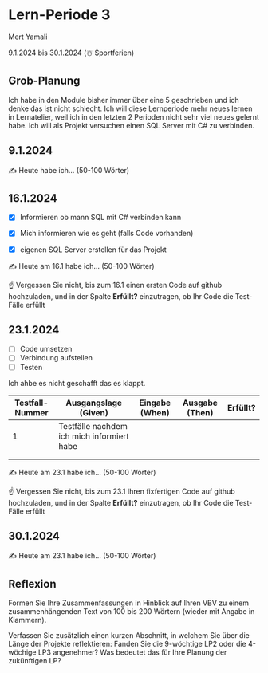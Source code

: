 # Lern-Periode 3

Mert Yamali

9.1.2024 bis 30.1.2024 (☃️ Sportferien)

## Grob-Planung

Ich habe in den Module bisher immer über eine 5 geschrieben und ich denke das ist nicht schlecht. Ich will diese Lernperiode mehr neues lernen in Lernatelier, weil ich in den letzten 2 Perioden nicht sehr viel neues gelernt habe. Ich will als Projekt versuchen einen SQL Server mit C# zu verbinden. 

## 9.1.2024

✍️ Heute habe ich... (50-100 Wörter)

## 16.1.2024

- [x] Informieren ob mann SQL mit C# verbinden kann
- [x] Mich informieren wie es geht (falls Code vorhanden)
- [x] eigenen SQL Server erstellen für das Projekt


✍️ Heute am 16.1 habe ich... (50-100 Wörter)

☝️ Vergessen Sie nicht, bis zum 16.1 einen ersten Code auf github hochzuladen, und in der Spalte **Erfüllt?** einzutragen, ob Ihr Code die Test-Fälle erfüllt

## 23.1.2024

- [ ] Code umsetzen
- [ ] Verbindung aufstellen
- [ ] Testen

Ich ahbe es nicht geschafft das es klappt.    

| Testfall-Nummer | Ausgangslage (Given)                                         | Eingabe (When)              | Ausgabe (Then) | Erfüllt? |
| --------------- | ------------------------------------------------------------ | --------------------------- | -------------- | -------- |
|  1              |     Testfälle nachdem ich mich informiert habe                                                |                             |                |          |
|                 |                                                              |                             |                |          |
|                 |                                                              |                             |                |          |
 
✍️ Heute am 23.1 habe ich... (50-100 Wörter)

☝️ Vergessen Sie nicht, bis zum 23.1 Ihren fixfertigen Code auf github hochzuladen, und in der Spalte **Erfüllt?** einzutragen, ob Ihr Code die Test-Fälle erfüllt

## 30.1.2024

✍️ Heute am 23.1 habe ich... (50-100 Wörter)

## Reflexion

Formen Sie Ihre Zusammenfassungen in Hinblick auf Ihren VBV zu einem zusammenhängenden Text von 100 bis 200 Wörtern (wieder mit Angabe in Klammern).

Verfassen Sie zusätzlich einen kurzen Abschnitt, in welchem Sie über die Länge der Projekte reflektieren: Fanden Sie die 9-wöchtige LP2 oder die 4-wöchige LP3 angenehmer? Was bedeutet das für Ihre Planung der zukünftigen LP?
